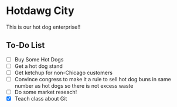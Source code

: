 # Hotdawg City 

This is our hot dog enterprise!!

## To-Do List 

* [ ] Buy Some Hot Dogs
* [ ] Get a hot dog stand
* [ ] Get ketchup for non-Chicago customers
* [ ] Convince congress to make it a rule to sell hot dog buns in same number as hot dogs so there is not excess waste
* [ ] Do some market reseach!
* [X] Teach class about Git
